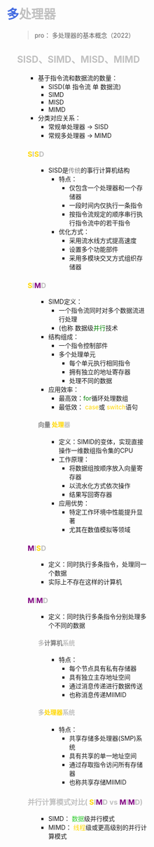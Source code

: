 <div style="float: left; width: 64%; padding: 1%;">

#  <span style="color: silver;"><span style="color: RoyalBlue;">多</span>处理器

<ul>

>pro： 多处理器的基本概念（2022）  

##  <span style="color: silver;">SISD、SIMD、MISD、MIMD

<ul>

- 基于指令流和数据流的数量：
  - SISD(单 指令流 单 数据流)
  - SIMD 
  - MISD
  - MIMD
- 分类对应关系：
  - 常规单处理器 → SISD
  - 常规多处理器 → MIMD

###   <span style="color: silver;"> <span style="color: Gold;">S</span>I<span style="color: Gold;">S</span>D  

<ul>

- SISD是<span style="color: gray;">传统</span>的事行计算机结构
  - 特点：
    - 仅包含一个处理器和一个存储器
    - 一段时间内仅执行一条指令
    - 按指令流规定的顺序串行执行指令流中的若干指令
  - 优化方式：
    - 采用流水线方式提高速度
    - 设置多个功能部件
    - 采用多模块交叉方式组织存储器

</ul>

###  <span style="color: silver;"> <span style="color: Gold;">S</span>I<span style="color: purple;">M</span>D 

<ul>

- SIMD定义：
  - 一个指令流同时对多个数据流进行处理
  - (也称 数据级<span style="color: green;">并行</span>技术
- 结构组成：
  - 一个指令控制部件
  - 多个处理单元
    - 每个单元执行相同指令
    - 拥有独立的地址寄存器
    - 处理不同的数据
- 应用效率：
  - 最高效：<span style="color: green;">for</span>循环处理数组
  - 最低效： <span style="color: Gold;">case</span>或 <span style="color: Gold;">switch</span>语句

####  <span style="color: silver;"><span style="color: gray;">向量</span> <span style="color: Gold;">处理</span>器

<ul>

- 定义：SIMID的变体，实现直接操作一维数组指令集的CPU
- 工作原理：
  - 将数据组按顺序放入向量寄存器
  - 以流水化方式依次操作
  - 结果写回寄存器
- 应用优势：
  - 特定工作环境中性能提升显著
  - 尤其在数值模拟等领域

</ul>

</ul>

###  <span style="color: silver;"><span style="color: purple;">M</span>I<span style="color: Gold;">S</span>D 

<ul>

- 定义：同时执行多条指令，处理同一个数据
- 实际上不存在这样的计算机

</ul>

###  <span style="color: silver;"><span style="color: purple;">M</span>I<span style="color: purple;">M</span>D 

<ul>

- 定义：同时执行多条指令分别处理多个不同的数据

####  <span style="color: silver;">多<span style="color: gray;">计算机</span>系统

<ul>

- 特点：
  - 每个节点具有私有存储器
  - 具有独立主存地址空间
  - 通过消息传递进行数据传送
  - 也称消息传递MIIMID

</ul>

####  <span style="color: silver;">多<span style="color: Gold;">处理器</span>系统

<ul>

- 特点：
  - 共享存储多处理器(SMP)系统
  - 具有共享的单一地址空间
  - 通过存取指令访问所有存储器
  - 也称共享存储MIIMID

</ul>

</ul>

###  <span style="color: silver;">并行计算模式对比( <span style="color: Gold;">S</span>I<span style="color: purple;">M</span>D vs <span style="color: purple;">M</span>I<span style="color: purple;">M</span>D)

<ul>

- SIMD： <span style="color: LimeGreen;">数据</span>级并行模式
- MIMD： <span style="color: Gold;">线程</span>级或更高级别的并行计算模式

</ul>

</ul>
</div>
<div style="float: right; width: 26%; padding: 1%;">

</div>
<div style="clear: both;"></div>
